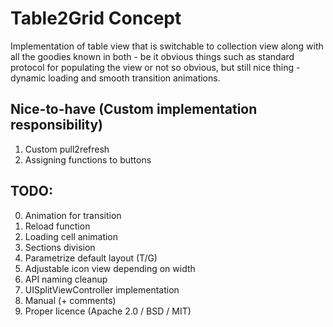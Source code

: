 # Table2Grid Concept

Implementation of table view that is switchable to collection view along with all the goodies known in both - be it obvious things such as standard protocol for populating the view or not so obvious, but still nice thing - dynamic loading and smooth transition animations.

## Nice-to-have (Custom implementation responsibility)

1. Custom pull2refresh
2. Assigning functions to buttons


## TODO:

0. Animation for transition
1. Reload function
2. Loading cell animation
3. Sections division
4. Parametrize default layout (T/G)
5. Adjustable icon view depending on width
6. API naming cleanup 
7. UISplitViewController implementation
8. Manual (+ comments)
9. Proper licence (Apache 2.0 / BSD / MIT)